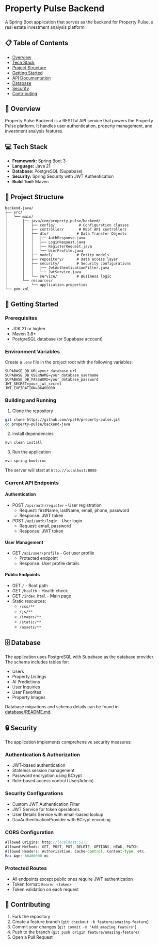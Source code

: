 # Property Pulse Backend

A Spring Boot application that serves as the backend for Property Pulse, a real estate investment analysis platform.

## 📋 Table of Contents

- [Overview](#overview)
- [Tech Stack](#tech-stack)
- [Project Structure](#project-structure)
- [Getting Started](#getting-started)
- [API Documentation](#api-documentation)
- [Database](#database)
- [Security](#security)
- [Contributing](#contributing)

## 🎯 Overview

Property Pulse Backend is a RESTful API service that powers the Property Pulse platform. It handles user authentication, property management, and investment analysis features.

## 💻 Tech Stack

- **Framework:** Spring Boot 3
- **Language:** Java 21
- **Database:** PostgreSQL (Supabase)
- **Security:** Spring Security with JWT Authentication
- **Build Tool:** Maven

## 📁 Project Structure

```
backend-java/
├── src/
│   └── main/
│       ├── java/com/property_pulse/backend/
│       │   ├── config/           # Configuration classes
│       │   ├── controller/       # REST API controllers
│       │   ├── dto/             # Data Transfer Objects
│       │   │   ├── AuthResponse.java
│       │   │   ├── LoginRequest.java
│       │   │   ├── RegisterRequest.java
│       │   │   └── UserProfile.java
│       │   ├── model/           # Entity models
│       │   ├── repository/      # Data access layer
│       │   ├── security/        # Security configurations
│       │   │   ├── JwtAuthenticationFilter.java
│       │   │   └── JwtService.java
│       │   └── service/         # Business logic
│       └── resources/
│           └── application.properties
└── pom.xml
```

## 🚀 Getting Started

### Prerequisites

- JDK 21 or higher
- Maven 3.8+
- PostgreSQL database (or Supabase account)

### Environment Variables

Create a `.env` file in the project root with the following variables:

```properties
SUPABASE_DB_URL=your_database_url
SUPABASE_DB_USERNAME=your_database_username
SUPABASE_DB_PASSWORD=your_database_password
JWT_SECRET=your_jwt_secret
JWT_EXPIRATION=86400000
```

### Building and Running

1. Clone the repository

```bash
git clone https://github.com/rpat9/property-pulse.git
cd property-pulse/backend-java
```

2. Install dependencies

```bash
mvn clean install
```

3. Run the application

```bash
mvn spring-boot:run
```

The server will start at `http://localhost:8080`


### Current API Endpoints

#### Authentication
- POST `/api/auth/register` - User registration
  - Request: firstName, lastName, email, phone, password
  - Response: JWT token
- POST `/api/auth/login` - User login
  - Request: email, password
  - Response: JWT token

#### User Management
- GET `/api/user/profile` - Get user profile
  - Protected endpoint
  - Response: User profile details

#### Public Endpoints
- GET `/` - Root path
- GET `/health` - Health check
- GET `/index.html` - Main page
- Static resources:
  - `/css/**`
  - `/js/**`
  - `/images/**`
  - `/static/**`
  - `/assets/**`

## 🗄️ Database

The application uses PostgreSQL with Supabase as the database provider. The schema includes tables for:

- Users
- Property Listings
- AI Predictions
- User Inquiries
- User Favorites
- Property Images

Database migrations and schema details can be found in [database/README.md](database/README.md).

## 🔒 Security

The application implements comprehensive security measures:

### Authentication & Authorization
- JWT-based authentication
- Stateless session management
- Password encryption using BCrypt
- Role-based access control (User/Admin)

### Security Configurations
- Custom JWT Authentication Filter
- JWT Service for token operations
- User Details Service with email-based lookup
- DaoAuthenticationProvider with BCrypt encoding

### CORS Configuration
```java
Allowed Origins: http://localhost:5173
Allowed Methods: GET, POST, PUT, DELETE, OPTIONS, HEAD, PATCH
Allowed Headers: Authorization, Cache-Control, Content-Type, etc.
Max Age: 86400000 ms
```

### Protected Routes
- All endpoints except public ones require JWT authentication
- Token format: `Bearer <token>`
- Token validation on each request

## 🤝 Contributing

1. Fork the repository
2. Create a feature branch (`git checkout -b feature/amazing-feature`)
3. Commit your changes (`git commit -m 'Add amazing feature'`)
4. Push to the branch (`git push origin feature/amazing-feature`)
5. Open a Pull Request
